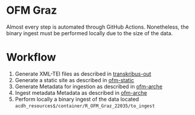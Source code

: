 # OFM Graz

Almost every step is automated through GitHub Actions. Nonetheless, the binary ingest must be performed locally due to the size of the data. 

# Workflow

1. Generate XML-TEI files as described in [transkribus-out](https://github.com/ofmgraz/transkribus-out)
2. Generate a static site as described in [ofm-static](https://github.com/ofmgraz/ofm-static)
3. Generate Metadata for ingestion as described in [ofm-arche](https://github.com/ofmgraz/ofm-arche)
4. Ingest metadata Metadata as described in [ofm-arche](https://github.com/ofmgraz/ofm-arche)
5. Perform locally a binary ingest of the data located ```acdh_resources$/container/R_OFM_Graz_22035/to_ingest```
